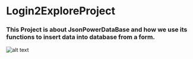 # Login2ExploreProject

###  This Project is about JsonPowerDataBase and how we use its functions to insert data into database from a form.

![alt text](Image/Database.png)
